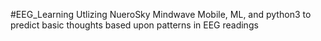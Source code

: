 #EEG_Learning
Utlizing NueroSky Mindwave Mobile, ML, and python3 to predict basic thoughts based upon patterns in EEG readings
